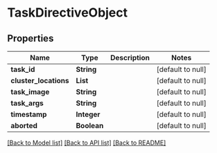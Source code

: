 # TaskDirectiveObject
## Properties

| Name | Type | Description | Notes |
|------------ | ------------- | ------------- | -------------|
| **task\_id** | **String** |  | [default to null] |
| **cluster\_locations** | **List** |  | [default to null] |
| **task\_image** | **String** |  | [default to null] |
| **task\_args** | **String** |  | [default to null] |
| **timestamp** | **Integer** |  | [default to null] |
| **aborted** | **Boolean** |  | [default to null] |

[[Back to Model list]](../README.md#documentation-for-models) [[Back to API list]](../README.md#documentation-for-api-endpoints) [[Back to README]](../README.md)

